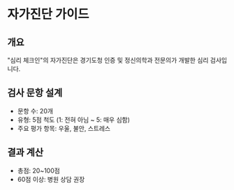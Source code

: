 # 자가진단 가이드

## 개요
"심리 체크인"의 자가진단은 경기도청 인증 및 정신의학과 전문의가 개발한 심리 검사입니다.

## 검사 문항 설계
- 문항 수: 20개
- 유형: 5점 척도 (1: 전혀 아님 ~ 5: 매우 심함)
- 주요 평가 항목: 우울, 불안, 스트레스

## 결과 계산
- 총점: 20~100점
- 60점 이상: 병원 상담 권장